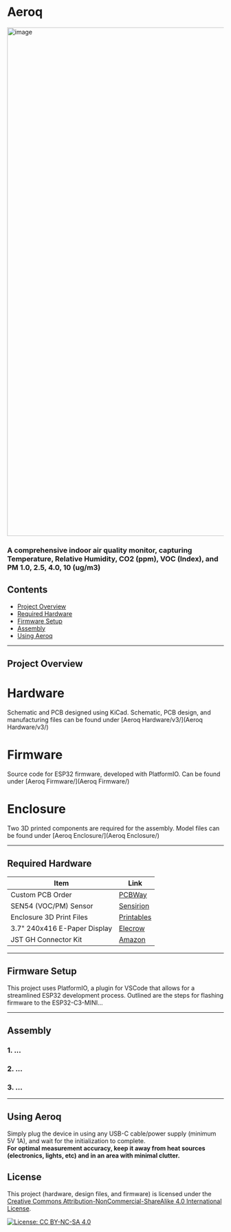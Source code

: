 # Aeroq

<img width="2268" height="1181" alt="image" src="https://github.com/user-attachments/assets/4e70900d-991c-4c67-8099-969e4073f7d7" />

### A comprehensive indoor air quality monitor, capturing Temperature, Relative Humidity, CO2 (ppm), VOC (Index), and PM 1.0, 2.5, 4.0, 10 (ug/m3)

## Contents
- [Project Overview](#project-overview)
- [Required Hardware](#required-hardware)
- [Firmware Setup](#firmware-setup)
- [Assembly](#assembly)
- [Using Aeroq](#using-aeroq)

---
## Project Overview

# Hardware
Schematic and PCB designed using KiCad. Schematic, PCB design, and manufacturing files can be found under [Aeroq Hardware/v3/](Aeroq Hardware/v3/)

# Firmware
Source code for ESP32 firmware, developed with PlatformIO. Can be found under [Aeroq Firmware/](Aeroq Firmware/)

# Enclosure
Two 3D printed components are required for the assembly. Model files can be found under [Aeroq Enclosure/](Aeroq Enclosure/)

---

## Required Hardware  

| Item | Link |
|------|------|
| Custom PCB Order | [PCBWay](https://www.pcbway.com/project/shareproject/Air_Quality_Monitor_a6b051c5.html) |
| SEN54 (VOC/PM) Sensor | [Sensirion](https://sensirion.com/products/catalog/SEN54) |
| Enclosure 3D Print Files | [Printables](https://www.printables.com/model/1394330-indoor-air-quality-monitor) |
| 3.7" 240x416 E-Paper Display | [Elecrow](https://www.elecrow.com/3-7-inch-240-416-e-paper-display-black-white-e-ink-display-with-spi-communication.html?srsltid=AfmBOorSii7sAGDAezYqj44_16daoAiQB-C5RoZuXMNfL8XauDDESF2X) |
| JST GH Connector Kit | [Amazon](https://amzn.to/4lGmWBa) |

---

## Firmware Setup

This project uses PlatformIO, a plugin for VSCode that allows for a streamlined ESP32 development process. Outlined are the steps for flashing firmware to the ESP32-C3-MINI...

---

## Assembly

### 1. ...
### 2. ...
### 3. ...

---

## Using Aeroq

Simply plug the device in using any USB-C cable/power supply (minimum 5V 1A), and wait for the initialization to complete.  
**For optimal measurement accuracy, keep it away from heat sources (electronics, lights, etc) and in an area with minimal clutter.**

## License

This project (hardware, design files, and firmware) is licensed under the 
[Creative Commons Attribution-NonCommercial-ShareAlike 4.0 International License](http://creativecommons.org/licenses/by-nc-sa/4.0/).

[![License: CC BY-NC-SA 4.0](https://licensebuttons.net/l/by-nc-sa/4.0/88x31.png)](http://creativecommons.org/licenses/by-nc-sa/4.0/)
